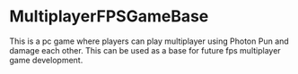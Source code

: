 # MultiplayerFPSGameBase
This is a pc game where players can play multiplayer using Photon Pun and damage each other. This can be used as a base for future fps multiplayer game development.
